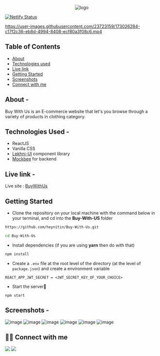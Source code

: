 <div align="center">

![logo](https://user-images.githubusercontent.com/23723159/173027188-ed4d4e10-cac7-445f-99e0-da560d2838ef.png)

</div>

[![Netlify Status](https://api.netlify.com/api/v1/badges/1df6ff35-76e4-4223-8c83-be2ca14adf20/deploy-status)](https://app.netlify.com/sites/buy-with-us/deploys?filter=dev)

https://user-images.githubusercontent.com/23723159/173026284-c17f2c36-eb8d-4994-8408-ecf80a3f08c6.mp4

## Table of Contents

- [About](#about)
- [Technologies used](#technologies-used)
- [Live link](#live-link)
- [Getting Started](#getting-started)
- [Screenshots](#screenshots)
- [Connect with me](#-connect-with-me)

## About -

Buy With Us is an E-commerce website that let's you browse through a variety of products in clothing category.

## Technologies Used -

- ReactJS
- Vanilla CSS
- [Lekhni-UI](https://github.com/HeyNitin/Lekhni-UI) component library
- [Mockbee](https://github.com/neogcamp/mockBee) for backend

## Live link -

Live site : [BuyWithUs](https://buy-with-us.netlify.app/)

## Getting Started

- Clone the repository on your local machine with the command below in your terminal, and cd into the **Buy-With-US** folder

```sh
https://github.com/heynitin/Buy-With-Us.git

cd Buy-With-Us
```

- Install dependencies (if you are using **yarn** then do with that)

```sh
npm install
```

- Create a `.env` file at the root level of the directory (at the level of `package.json`) and create a environment variable

```
REACT_APP_JWT_SECRET = <JWT_SECRET_KEY_OF_YOUR_CHOICE>
```

- Start the server🚀

```
npm start
```

## Screenshots -

![image](https://user-images.githubusercontent.com/23723159/173030740-dc1ca8f4-78c5-48f0-9225-90e4b0131849.png)
![image](https://user-images.githubusercontent.com/23723159/173030851-d29aa34f-410d-4658-ae0b-439d1ac7e091.png)
![image](https://user-images.githubusercontent.com/23723159/173030889-f8321bcc-983b-496a-8473-cf70d47e7c6a.png)
![image](https://user-images.githubusercontent.com/23723159/173030944-1ad2c7e4-436b-435a-8b95-f6e2a19e70cb.png)
![image](https://user-images.githubusercontent.com/23723159/173031166-5205cb6b-d5f4-4441-8719-e4a555d8b404.png)
![image](https://user-images.githubusercontent.com/23723159/173031139-885c81bf-e7d6-48df-9a40-a2ded0e67d4d.png)

## 👨‍💻 Connect with me

<a href="https://twitter.com/07_Nitin_07"><img src="https://img.shields.io/badge/Twitter-1DA1F2?style=for-the-badge&logo=twitter&logoColor=white"/></a>
<a href="https://www.linkedin.com/in/heynitin/"><img src="https://img.shields.io/badge/LinkedIn-0077B5?style=for-the-badge&logo=linkedin&logoColor=white"/></a>
